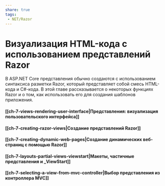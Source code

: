 ```yaml
---
share: true
tags:
 - NET/Razor
---
```

# Визуализация HTML-кода с использованием представлений Razor
В ASP.NET Core представления обычно создаются с использованием синтаксиса разметки Razor, который представляет собой смесь HTML-кода и C\#-кода. В этой главе рассказывается о некоторых функциях Razor и о том, как использовать его для создания шаблонов приложения.
#### [[ch-7-views-rendering-user-interface|Представления: визуализация пользовательского интерфейса]]
#### [[ch-7-creating-razor-views|Создание представлений Razor]]
#### [[ch-7-creating-dynamic-web-pages|Создание динамических веб-страниц с помощью Razor]]
#### [[ch-7-layouts-partial-views-viewstart|Макеты, частичные представления и _ViewStart]]
#### [[ch-7-selecting-a-view-from-mvc-controller|Выбор представления из контроллера MVC]]